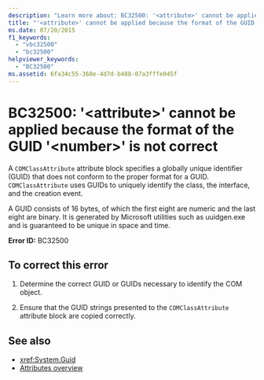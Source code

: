 ```yaml
---
description: "Learn more about: BC32500: '<attribute>' cannot be applied because the format of the GUID '<number>' is not correct"
title: "'<attribute>' cannot be applied because the format of the GUID '<number>' is not correct"
ms.date: 07/20/2015
f1_keywords:
  - "vbc32500"
  - "bc32500"
helpviewer_keywords:
  - "BC32500"
ms.assetid: 6fa34c55-368e-4d7d-b488-07a3fffe045f
---
```

# BC32500: '\<attribute>' cannot be applied because the format of the GUID '\<number>' is not correct

A `COMClassAttribute` attribute block specifies a globally unique identifier (GUID) that does not conform to the proper format for a GUID. `COMClassAttribute` uses GUIDs to uniquely identify the class, the interface, and the creation event.

 A GUID consists of 16 bytes, of which the first eight are numeric and the last eight are binary. It is generated by Microsoft utilities such as uuidgen.exe and is guaranteed to be unique in space and time.

 **Error ID:** BC32500

## To correct this error

1. Determine the correct GUID or GUIDs necessary to identify the COM object.

2. Ensure that the GUID strings presented to the `COMClassAttribute` attribute block are copied correctly.

## See also

- <xref:System.Guid>
- [Attributes overview](../../programming-guide/concepts/attributes/index.md)
